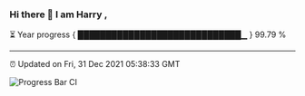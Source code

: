 ### Hi there 👋 I am Harry , 

⏳ Year progress { █████████████████████████████▁ } 99.79 %

---

⏰ Updated on Fri, 31 Dec 2021 05:38:33 GMT

![Progress Bar CI](https://github.com/duykhang68/duykhang68/workflows/Progress%20Bar%20CI/badge.svg)
